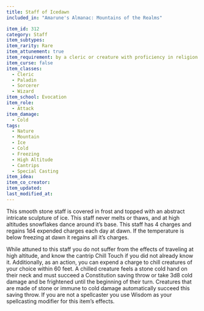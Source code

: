 ```yaml
---
title: Staff of Icedawn
included_in: "Amarune's Almanac: Mountains of the Realms"

item_id: 312
category: Staff
item_subtypes: 
item_rarity: Rare
item_attunement: true
item_requirement: by a cleric or creature with proficiency in religion
item_curse: false
item_classes: 
  - Cleric
  - Paladin
  - Sorcerer
  - Wizard
item_school: Evocation
item_role: 
  - Attack
item_damage: 
  - Cold
tags:
  - Nature
  - Mountain
  - Ice
  - Cold
  - Freezing
  - High Altitude
  - Cantrips
  - Special Casting
item_idea: 
item_co_creator: 
item_updated:
last_modified_at:
---
```


This smooth stone staff is covered in frost and topped with an abstract intricate sculpture of ice. This staff never melts or thaws, and at high altitudes snowflakes dance around it’s base. This staff has 4 charges and regains 1d4 expended charges each day at dawn. If the temperature is below freezing at dawn it regains all it’s charges.  

While attuned to this staff you do not suffer from the effects of traveling at high altitude, and know the cantrip <magic-spell>Chill Touch</magic-spell> if you did not already know it. Additionally, as an action, you can expend a charge to chill creatures of your choice within 60 feet. A chilled creature feels a stone cold hand on their neck and must succeed a Constitution saving throw or take 3d8 cold damage and be frightened until the beginning of their turn. Creatures that are made of stone or immune to cold damage automatically succeed this saving throw.
If you are not a spellcaster you use Wisdom as your spellcasting modifier for this item’s effects. 
